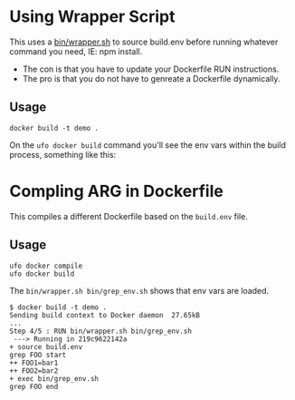 # Using Wrapper Script

This uses a [bin/wrapper.sh](bin/wrapper.sh) to source build.env before running whatever command you need, IE: npm install.

* The con is that you have to update your Dockerfile RUN instructions.
* The pro is that you do not have to genreate a Dockerfile dynamically.


## Usage

    docker build -t demo .

On the `ufo docker build` command you'll see the env vars within the build process, something like this:

# Compling ARG in Dockerfile

This compiles a different Dockerfile based on the `build.env` file.

## Usage

    ufo docker compile
    ufo docker build

The `bin/wrapper.sh bin/grep_env.sh` shows that env vars are loaded.

    $ docker build -t demo .
    Sending build context to Docker daemon  27.65kB
    ...
    Step 4/5 : RUN bin/wrapper.sh bin/grep_env.sh
     ---> Running in 219c9622142a
    + source build.env
    grep FOO start
    ++ FOO1=bar1
    ++ FOO2=bar2
    + exec bin/grep_env.sh
    grep FOO end
